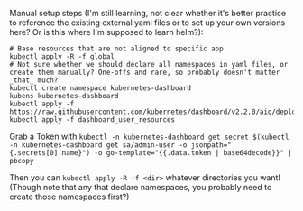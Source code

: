 Manual setup steps (I'm still learning, not clear whether it's better practice to reference the existing external yaml files or to set up your own versions here? Or is this where I'm supposed to learn helm?):

```
# Base resources that are not aligned to specific app
kubectl apply -R -f global
# Not sure whether we should declare all namespaces in yaml files, or create them manually? One-offs and rare, so probably doesn't matter _that_ much?
kubectl create namespace kubernetes-dashboard
kubens kubernetes-dashboard
kubectl apply -f https://raw.githubusercontent.com/kubernetes/dashboard/v2.2.0/aio/deploy/recommended.yaml
kubectl apply -f dashboard_user_resources
```

Grab a Token with `kubectl -n kubernetes-dashboard get secret $(kubectl -n kubernetes-dashboard get sa/admin-user -o jsonpath="{.secrets[0].name}") -o go-template="{{.data.token | base64decode}}" | pbcopy`

Then you can `kubectl apply -R -f <dir>` whatever directories you want! (Though note that any that declare namespaces, you probably need to create those namespaces first?)
